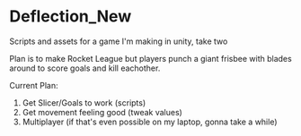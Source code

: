 # Deflection_New
Scripts and assets for a game I'm making in unity, take two

Plan is to make Rocket League but players punch a giant frisbee with blades around to score goals and kill eachother.

Current Plan:
1. Get Slicer/Goals to work (scripts)
2. Get movement feeling good (tweak values)
3. Multiplayer (if that's even possible on my laptop, gonna take a while)
